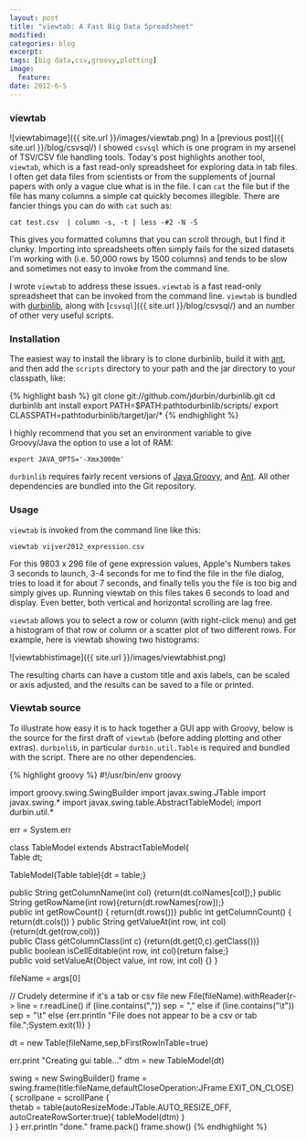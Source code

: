 ```yaml
---
layout: post
title: "viewtab: A Fast Big Data Spreadsheet"
modified:
categories: blog
excerpt:
tags: [big data,csv,groovy,plotting]
image:
  feature:
date: 2012-6-5
---
```


### viewtab
![viewtabimage]({{ site.url }}/images/viewtab.png)
In a [previous post]({{ site.url }}/blog/csvsql/) I showed `csvsql` which is one program in my arsenel of TSV/CSV file handling tools.  Today's post highlights another tool, `viewtab`, which is a fast read-only spreadsheet for exploring data in tab files.   I often get data files from scientists or from the supplements of journal papers with only a vague clue what is in the file.  I can `cat` the file but if the file has many columns a simple cat quickly becomes illegible.  There are fancier things you can do with `cat` such as:

`cat test.csv  | column -s, -t | less -#2 -N -S`

This gives you formatted columns that you can scroll through, but I find it clunky. Importing into spreadsheets often simply fails for the sized datasets I'm working with (i.e. 50,000 rows by 1500 columns) and tends to be slow and sometimes not easy to invoke from the command line.  

I wrote `viewtab` to address these issues.  `viewtab` is a fast read-only spreadsheet that can be invoked from the command line.  `viewtab` is bundled with [durbinlib](https://github.com/jdurbin/durbinlib), along with [`csvsql`]({{ site.url }}/blog/csvsql/) and an number of other very useful scripts.

### Installation
The easiest way to install the library is to clone durbinlib, build it with [ant](http://ant.apache.org), and then add the `scripts` directory to your path and the jar directory to your classpath, like:  

{% highlight bash %}
git clone git://github.com/jdurbin/durbinlib.git
cd durbinlib
ant install
export PATH=$PATH:pathtodurbinlib/scripts/ 
export CLASSPATH=pathtodurbinlib/target/jar/*
{% endhighlight %}

I highly recommend that you set an environment variable to give Groovy/Java the option to use a lot of RAM:

`export JAVA_OPTS='-Xmx3000m'`

`durbinlib` requires fairly recent versions of [Java](https://www.java.com/en/download/),[Groovy](http://groovy-lang.org), and [Ant](http://ant.apache.org).  All other dependencies are bundled into the Git repository.
 
### Usage
`viewtab` is invoked from the command line like this:

`viewtab vijver2012_expression.csv`
 
For this 9803 x 296 file of gene expression values,  Apple's Numbers takes 3 seconds to launch, 3-4 seconds for me to find the file in the file dialog, tries to load it for about 7 seconds, and finally tells you the file is too big and simply gives up.  Running viewtab on this files takes 6 seconds to load and display.  Even better, both vertical and horizontal scrolling are lag free. 

`viewtab` allows you to select a row or column (with right-click menu) and get a histogram of that row or column or a scatter plot of two different rows.  For example, here is viewtab showing two histograms:

![viewtabhistimage]({{ site.url }}/images/viewtabhist.png) 

The resulting charts can have a custom title and axis labels, can be scaled or axis adjusted, and the results can be saved to a file or printed.  

### Viewtab source
To illustrate how easy it is to hack together a GUI app with Groovy, below is the source for the first draft of `viewtab` (before adding plotting and other extras).  `durbinlib`, in particular `durbin.util.Table` is required and bundled with the script.  There are no other dependencies. 

{% highlight groovy %}
#!/usr/bin/env groovy 

import groovy.swing.SwingBuilder
import javax.swing.JTable
import javax.swing.*
import javax.swing.table.AbstractTableModel;
import durbin.util.*

err = System.err

class TableModel extends AbstractTableModel{  
  Table dt;
  
  TableModel(Table table){dt = table;}
  
  public String getColumnName(int col) {return(dt.colNames[col]);}
  public String getRowName(int row){return(dt.rowNames[row]);}  
  public int getRowCount() { return(dt.rows())}
  public int getColumnCount() { return(dt.cols()) }
  public String getValueAt(int row, int col) {return(dt.get(row,col))}  
  public Class getColumnClass(int c) {return(dt.get(0,c).getClass())}   
  public boolean isCellEditable(int row, int col){return false;}  
  public void setValueAt(Object value, int row, int col) {}
}

fileName = args[0]

// Crudely determine if it's a tab or csv file
new File(fileName).withReader{r->
  line = r.readLine()
  if (line.contains(",")) sep = ","
  else if (line.contains("\t")) sep = "\t"
  else {err.println "File does not appear to be a csv or tab file.";System.exit(1)}
}

dt = new Table(fileName,sep,bFirstRowInTable=true)

err.print "Creating gui table..."
dtm = new TableModel(dt)

swing = new SwingBuilder()
frame = swing.frame(title:fileName,defaultCloseOperation:JFrame.EXIT_ON_CLOSE){
  scrollpane = scrollPane {           
    thetab = table(autoResizeMode:JTable.AUTO_RESIZE_OFF, autoCreateRowSorter:true){
      tableModel(dtm) 
    }             
  }
}
err.println "done."
frame.pack()
frame.show()
{% endhighlight %}

